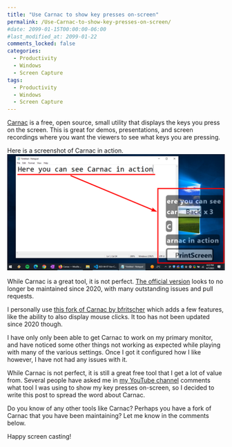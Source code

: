 ```yaml
---
title: "Use Carnac to show key presses on-screen"
permalink: /Use-Carnac-to-show-key-presses-on-screen/
#date: 2099-01-15T00:00:00-06:00
#last_modified_at: 2099-01-22
comments_locked: false
categories:
  - Productivity
  - Windows
  - Screen Capture
tags:
  - Productivity
  - Windows
  - Screen Capture
---
```


[Carnac](http://code52.org/carnac/) is a free, open source, small utility that displays the keys you press on the screen.
This is great for demos, presentations, and screen recordings where you want the viewers to see what keys you are pressing.

Here is a screenshot of Carnac in action.
![Screenshot of Carnac in action](/assets/Posts/2023-04-07-Use-Carnac-to-show-key-presses-on-screen/carnac-in-action-screenshot.png)

While Carnac is a great tool, it is not perfect.
[The official version](https://github.com/Code52/carnac) looks to no longer be maintained since 2020, with many outstanding issues and pull requests.

I personally use [this fork of Carnac by bfritscher](https://github.com/bfritscher/carnac/releases) which adds a few features, like the ability to also display mouse clicks.
It too has not been updated since 2020 though.

I have only only been able to get Carnac to work on my primary monitor, and have noticed some other things not working as expected while playing with many of the various settings.
Once I got it configured how I like however, I have not had any issues with it.

While Carnac is not perfect, it is still a great free tool that I get a lot of value from.
Several people have asked me in [my YouTube channel](https://www.youtube.com/deadlydog) comments what tool I was using to show my key presses on-screen, so I decided to write this post to spread the word about Carnac.

Do you know of any other tools like Carnac?
Perhaps you have a fork of Carnac that you have been maintaining?
Let me know in the comments below.

Happy screen casting!
